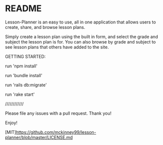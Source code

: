 # README

Lesson-Planner is an easy to use, all in one application that allows users to create, share, and browse lesson plans.

Simply create a lesson plan using the built in form, and select the grade and subject the lesson plan is for. You can also browse by grade and subject to see lesson plans that others have added to the site.

GETTING STARTED:

run 'npm install'

run 'bundle install'

run 'rails db:migrate'

run 'rake start'

////////////

Please file any issues with a pull request. Thank you!

Enjoy!

[MIT]https://github.com/mckinney99/lesson-planner/blob/master/LICENSE.md
